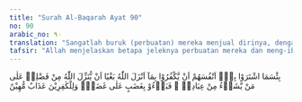 ```yaml
---
title: "Surah Al-Baqarah Ayat 90"
no: 90
arabic_no: ٩٠
translation: "Sangatlah buruk (perbuatan) mereka menjual dirinya, dengan mengingkari apa yang diturunkan Allah, karena dengki bahwa Allah menurunkan karunia-Nya kepada siapa yang Dia kehendaki di antara hamba-hamba-Nya. Karena itulah mereka menanggung kemurkaan demi kemurkaan. Dan kepada orang-orang kafir (ditimpakan) azab yang menghinakan."
tafsir: "Allah menjelaskan betapa jeleknya perbuatan mereka dan meng-ibaratkannya seolah-olah mereka menjual diri mereka sendiri. Perbuatan mereka itu berupa pengingkaran terhadap kitab yang diturunkan Allah, yang sebenarnya mereka telah mengetahui, yaitu kitab yang membenarkan Kitab Taurat yang ada pada mereka. Dengan demikian mereka membiarkan diri mereka terjerumus dalam kekafiran, seolah-olah mereka itu menghancurkan diri mereka sendiri.\n\nSebagai akibat dari kedengkian mereka, mereka mengingkari kenabian Muhammad dan benci apabila dia menerima wahyu dari Allah. Mereka tidak senang Muhammad saw diangkat sebagai nabi, karena Muhammad saw keturunan Ismail, padahal mereka mengharap-harap nabi yang ditunggu-tunggu kedatangannya itu diangkat dari keturunan Ishak.\n\nKemudian Allah menyebutkan bahwa mereka akan mendapat kemurkaan yang berlipat ganda, melebihi kemurkaan yang seharusnya diterima sebelumnya. Sebab tiada lain karena mereka di samping membangkang kepada Nabi Musa, juga mengingkari kerasulan Muhammad saw.\n\nKemudian Allah menerangkan akibat dari kekafiran mereka yaitu mereka mendapat siksaan yang menyeret mereka ke lembah kehinaan dan kenistaan baik di dunia maupun di akhirat. Siksaan mereka di dunia ialah mereka akan berada dalam lembah kehinaan dan terbelenggu dalam rantai kenistaan. Sedang siksaan mereka di akhirat ialah mereka akan mengalami siksaan yang kekal di dalam neraka Jahanam."
---
```

  بِئْسَمَا اشْتَرَوْا بِهٖٓ اَنْفُسَهُمْ اَنْ يَّكْفُرُوْا بِمَآ اَنْزَلَ اللّٰهُ بَغْيًا اَنْ يُّنَزِّلَ اللّٰهُ مِنْ فَضْلِهٖ عَلٰى مَنْ يَّشَاۤءُ مِنْ عِبَادِهٖ ۚ فَبَاۤءُوْ بِغَضَبٍ عَلٰى غَضَبٍۗ وَلِلْكٰفِرِيْنَ عَذَابٌ مُّهِيْنٌ